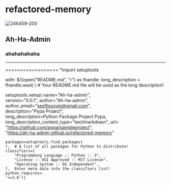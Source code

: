 # refactored-memory
![246459-200](https://user-images.githubusercontent.com/118419708/205466524-0d919823-fddd-464c-a4b8-c05b25c01b6e.png)
## Ah-Ha-Admin ##
### ahahahahaha ###
------------------
==================
*import setuptools

with:
${(open("README.md", "r") as fhandle:
	long_description = fhandle.read(
	)  # Your README.md file will be used as the long description!

setuptools.setup(
    name="Ah-ha-admin",   
    version="0.0.1", 
    author="Ah-ha-admin",  
    author_email="sexflixxxvip@gmail.com",  
    description="Pypa Project",  
    long_description=Python Package Project Pypa,
    long_description_content_type="text/markdown",
    url=
    "https://github.com/pypa/sampleproject",  
    "https://ah-ha-admin.github.io/refactored-memory"
    
    packages=setuptools.find_packages(
    ),  # A list of all packages for Python to distribute!
    classifiers=[
        "Programming Language :: Python :: 3",
        "License :: OSI Approved :: MIT License",
        "Operating System :: OS Independent",
    ],  Enter meta data into the classifiers list!
    python_requires=
    '>=3.6')} 
